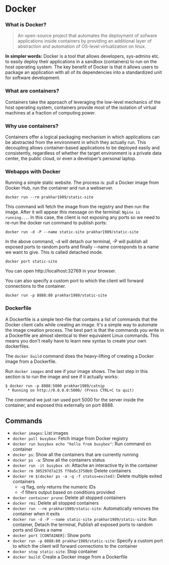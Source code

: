 # Docker

### What is Docker?
>An open-source project that automates the deployment of sofware applications inside containers by providing an additional layer of abstraction and automation of OS-level virtualization on linux.

__In simpler words:__
Docker is a tool that allows developers, sys-admins etc. to easily deploy their applications in a sandbox (containers) to run on the host operating system. The key benefit of Docker is that it allows users to package an application with all of its dependencies into a standardized unit for software development.

### What are containers?

Containers take the approach of leveraging the low-level mechanics of the host operating system, containers provide most of the isolation of virtual machines at a fraction of computing power.

### Why use containers?
Containers offer a logical packaging mechanism in which applications can be abstracted from the environment in which they actually run. This decoupling allows container-based applications to be deployed easily and consistently, regardless of whether the target environment is a private data center, the public cloud, or even a developer’s personal laptop. 

### Webapps with Docker
Running a simple static website. The process is: pull a Docker image from Docker Hub, run the container and run a webserver.

```
docker run --rm prakhar1989/static-site
```
This command will fetch the image from the registry and then run the image. After it will appear this message on the terminal: `Nginx is running...`. In this case, the client is not exposing any ports so we need to re-run the docker run command to publish ports:

```
docker run -d -P --name static-site prakhar1989/static-site
```
In the above command, -d will detach our terminal, -P will publish all exposed ports to random ports and finally --name corresponds to a name we want to give. This is called detached mode.

```
docker port static-site
```

You can open http://localhost:32769 in your browser.

You can also specify a custom port to which the client will forward connections to the container.
```
docker run -p 8888:80 prakhar1989/static-site
```

### Dockerfile
A Dockerfile is a simple text-file that contains a list of commands that the Docker client calls while creating an image. It's a simple way to automate the image creation process. The best part is that the commands you write in a Dockerfile are almost identical to their equivalent Linux commands. This means you don't really have to learn new syntax to create your own dockerfiles.

The `docker build` command does the heavy-lifting of creating a Docker image from a Dockerfile.

Run `docker images` and see if your image shows. The last step in this section is to run the image and see if it actually works:
```
$ docker run -p 8888:5000 prakhar1989/catnip
 * Running on http://0.0.0.0:5000/ (Press CTRL+C to quit)
```
The command we just ran used port 5000 for the server inside the container, and exposed this externally on port 8888. 

## Commands
- `docker images`: List images
- `docker pull busybox`: Fetch image from Docker registry
- `docker run busybox echo "hello from busybox"`: Run command on container
- `docker ps`: Show all the containers that are currently running
- `docker ps -a`: Show all the containers status
- `docker run -it busybox sh`: Attache an interactive tty in the container
- `docker rm 305297d7a235 ff0a5c3750b9`: Delete containers
- `docker rm $(docker ps -a -q -f status=exited)`: Delete multiple exited containers
   - -q flag, only returns the numeric IDs
   - -f filters output based on conditions provided
- `docker container prune`: Delete all stopped containers
- `docker rmi`: Delete all stopped containers
- `docker run --rm prakhar1989/static-site`: Automatically removes the container when it exits
- `docker run -d -P --name static-site prakhar1989/static-site`: Run container, Detach the terminal, Publish all exposed ports to random ports and Gives a name 
- `docker port [CONTAINER]`: Show ports
- `docker run -p 8888:80 prakhar1989/static-site`: Specify a custom port to which the client will forward connections to the container
- `docker stop static-site`: Stop container
- `docker build`: Create a Docker image from a Dockerfile
